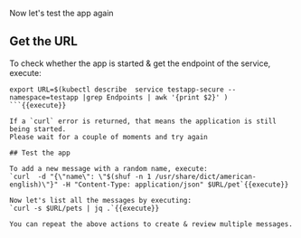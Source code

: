 
Now let's test the app again


## Get the URL

To check whether the app is started & get the endpoint of the service, execute:
```
export URL=$(kubectl describe  service testapp-secure --namespace=testapp |grep Endpoints | awk '{print $2}' )
```{{execute}}

If a `curl` error is returned, that means the application is still being started.
Please wait for a couple of moments and try again

## Test the app

To add a new message with a random name, execute:
`curl  -d "{\"name\": \"$(shuf -n 1 /usr/share/dict/american-english)\"}" -H "Content-Type: application/json" $URL/pet`{{execute}}

Now let's list all the messages by executing:
`curl -s $URL/pets | jq .`{{execute}}

You can repeat the above actions to create & review multiple messages.
